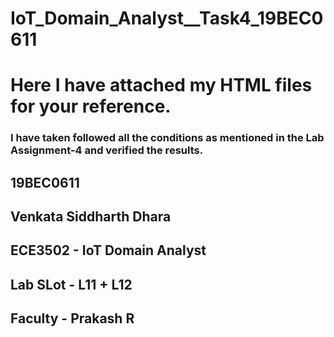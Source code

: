 # IoT_Domain_Analyst__Task4_19BEC0611

# Here I have attached my HTML files for your reference. 
### I have taken followed all the conditions as mentioned in the Lab Assignment-4 and verified the results. 

## 19BEC0611
## Venkata Siddharth Dhara
## ECE3502 - IoT Domain Analyst
## Lab SLot - L11 + L12
## Faculty - Prakash R

